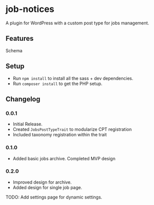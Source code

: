 # job-notices
A plugin for WordPress with a custom post type for jobs management.

## Features
Schema

## Setup
- Run `npm install` to install all the sass + dev dependencies.
- Run `composer install` to get the PHP setup.

## Changelog

### 0.0.1
- Initial Release.
- Created `JobsPostTypeTrait` to modularize CPT registration
- Included taxonomy registration within the trait

### 0.1.0
- Added basic jobs archive. Completed MVP design

### 0.2.0
- Improved design for archive. 
- Added design for single job page.

TODO: Add settings page for dynamic settings.